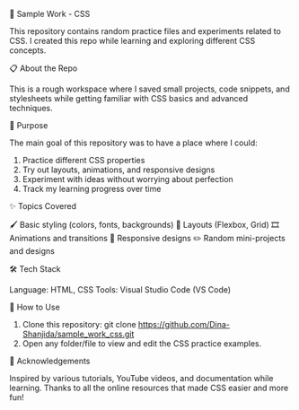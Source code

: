 🎨 Sample Work - CSS

This repository contains random practice files and experiments related to CSS.
I created this repo while learning and exploring different CSS concepts.

📋 About the Repo

This is a rough workspace where I saved small projects, code snippets, and stylesheets while getting familiar with CSS basics and advanced techniques.

🎯 Purpose

The main goal of this repository was to have a place where I could:
1. Practice different CSS properties
2. Try out layouts, animations, and responsive designs
3. Experiment with ideas without worrying about perfection
4. Track my learning progress over time

✨ Topics Covered

🖌️ Basic styling (colors, fonts, backgrounds)
📐 Layouts (Flexbox, Grid)
🎞️ Animations and transitions
📱 Responsive designs
✏️ Random mini-projects and designs

🛠️ Tech Stack

Language: HTML, CSS
Tools: Visual Studio Code (VS Code)

🚀 How to Use
1. Clone this repository: git clone https://github.com/Dina-Shanjida/sample_work_css.git
2. Open any folder/file to view and edit the CSS practice examples.

🙏 Acknowledgements

Inspired by various tutorials, YouTube videos, and documentation while learning.
Thanks to all the online resources that made CSS easier and more fun!
